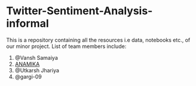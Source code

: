 # Twitter-Sentiment-Analysis-informal

This is a repository containing all the resources i.e data, notebooks etc., of our minor project. List of team members include:
1. @Vansh Samaiya
2. [ANAMIKA](https://github.com/ANAMIKA1410)
4. @Utkarsh Jhariya
5. @gargi-09
